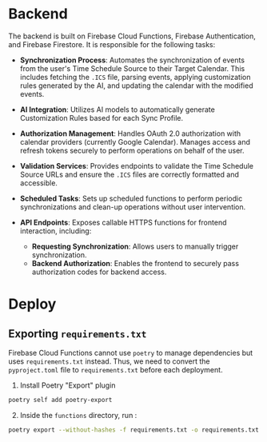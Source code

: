 # Backend

The backend is built on Firebase Cloud Functions, Firebase Authentication, and Firebase Firestore. It is responsible for the following tasks:

- **Synchronization Process**: Automates the synchronization of events from the user's Time Schedule Source to their Target Calendar. This includes fetching the `.ICS` file, parsing events, applying customization rules generated by the AI, and updating the calendar with the modified events.

- **AI Integration**: Utilizes AI models to automatically generate Customization Rules based for each Sync Profile. 

- **Authorization Management**: Handles OAuth 2.0 authorization with calendar providers (currently Google Calendar). Manages access and refresh tokens securely to perform operations on behalf of the user.

- **Validation Services**: Provides endpoints to validate the Time Schedule Source URLs and ensure the `.ICS` files are correctly formatted and accessible.

- **Scheduled Tasks**: Sets up scheduled functions to perform periodic synchronizations and clean-up operations without user intervention.

- **API Endpoints**: Exposes callable HTTPS functions for frontend interaction, including:
  - **Requesting Synchronization**: Allows users to manually trigger synchronization.
  - **Backend Authorization**: Enables the frontend to securely pass authorization codes for backend access.

# Deploy

## Exporting `requirements.txt`

Firebase Cloud Functions cannot use `poetry` to manage dependencies but uses `requirements.txt` instead. Thus, we need to convert the `pyproject.toml` file to `requirements.txt` before each deployment.

1. Install Poetry "Export" plugin
```bash
poetry self add poetry-export
```

2. Inside the `functions` directory, run : 
```bash
poetry export --without-hashes -f requirements.txt -o requirements.txt
```